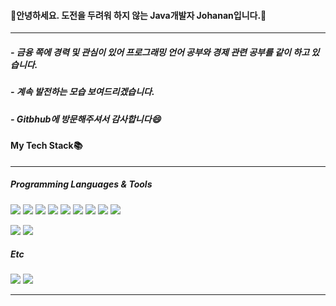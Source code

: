 <h4>👋안녕하세요. 도전을 두려워 하지 않는 Java개발자 Johanan입니다.👋</h4>
<hr/>
<h5>
- 금융 쪽에 경력 및 관심이 있어 프로그래밍 언어 공부와 경제 관련 공부를 같이 하고 있습니다. 
</h5>
<h5>
- 계속 발전하는 모습 보여드리겠습니다.
</h5>
<h5>
- Gitbhub에 방문해주셔서 감사합니다😄
</h5>


<h4>My Tech Stack📚</h4>
<hr/>

<h5>Programming Languages & Tools</h5>
<p>
<img src="https://img.shields.io/badge/HTML5-E34F26?style=flat-square&logo=html5&logoColor=white">
<img src="https://img.shields.io/badge/CSS3-1572B6?style=flat-square&logo=css3&logoColor=white">
<img src="https://img.shields.io/badge/Javascript-F7DF1E?style=flat-square&logo=javascript&logoColor=black">
<img src="https://img.shields.io/badge/JQuery-0769AD?style=flat-square&logo=jquery&logoColor=white">
<img src="https://img.shields.io/badge/Vue.js-4FC08D?style=flat-square&logo=vue.js&logoColor=white">
<img src="https://img.shields.io/badge/JAVA-007396?style=flat-square&logo=java&logoColor=white">
<img src="https://img.shields.io/badge/Spring-6DB33F?style=flat-square&logo=Spring&logoColor=white">
<img src="https://img.shields.io/badge/SpringBoot-springboot?style=flat-square&logo=springboot&logoColor=white">
<img src="https://img.shields.io/badge/Bootstrap-7952B3?style=flat-square&logo=bootstrap&logoColor=white">
</p>

<p>
<img src="https://img.shields.io/badge/oracle-F80000?style=flat-square&logo=oracle&logoColor=white">
<img src="https://img.shields.io/badge/mysql-4479A1?style=flat-square&logo=mysql&logoColor=white">
</p>

<h5>Etc</h5>
<p>
<img src="https://img.shields.io/badge/Apache Tomcat-F8DC75?style=flat-square&logo=apachetomcat&logoColor=white">
<img src="https://img.shields.io/badge/Github-181717?style=flat-square&logo=github&logoColor=white">
</p>

<hr/>


<!--
**Johanan-Dream/Johanan-Dream** is a ✨ _special_ ✨ repository because its `README.md` (this file) appears on your GitHub profile.

Here are some ideas to get you started:

- 🔭 I’m currently working on ...
- 🌱 I’m currently learning ...
- 👯 I’m looking to collaborate on ...
- 🤔 I’m looking for help with ...
- 💬 Ask me about ...
- 📫 How to reach me: ...
- 😄 Pronouns: ...
- ⚡ Fun fact: ...
-->
